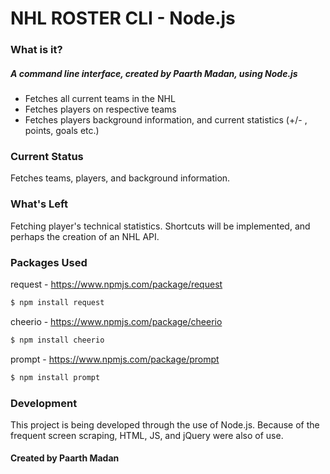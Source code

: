 # NHL ROSTER CLI - Node.js

### What is it?

##### A command line interface, created by Paarth Madan, using Node.js

  - Fetches all current teams in the NHL
  - Fetches players on respective teams
  - Fetches players background information, and current statistics (+/- , points, goals etc.)

### Current Status
Fetches teams, players, and background information. 
### What's Left
Fetching player's technical statistics. Shortcuts will be implemented, and perhaps the creation of an NHL API.

### Packages Used
request - https://www.npmjs.com/package/request
```sh
$ npm install request
```
cheerio - https://www.npmjs.com/package/cheerio
```sh
$ npm install cheerio
```

prompt - https://www.npmjs.com/package/prompt
```sh
$ npm install prompt
```


### Development

This project is being developed through the use of Node.js. Because of the frequent screen scraping, HTML, JS, and jQuery were also of use.

#### Created by Paarth Madan



